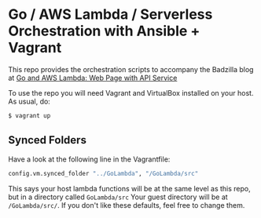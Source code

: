 # Go / AWS Lambda / Serverless Orchestration with Ansible + Vagrant

This repo provides the orchestration scripts to accompany the Badzilla blog at [Go and AWS Lambda: Web Page with API Service](http://badzilla.co.uk/go-and-aws-lambda-web-page-api-service) 

To use the repo you will need Vagrant and VirtualBox installed on your host. As usual, do:
```bash
$ vagrant up
```
## Synced Folders
Have a look at the following line in the Vagrantfile:
```bash
config.vm.synced_folder "../GoLambda", "/GoLambda/src"
```
This says your host lambda functions will be at the same level as this repo, but in a directory called `GoLambda/src`
Your guest directory will be at `/GoLambda/src/`. If you don't like these defaults, feel free to change them.
